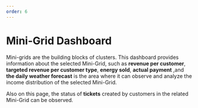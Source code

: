 ```yaml
---
order: 6
---
```


# Mini-Grid Dashboard

Mini-grids are the building blocks of clusters. This dashboard provides
information about the selected Mini-Grid, such as **revenue per
customer**, **targeted revenue per customer type**, **energy sold**,
**actual payment** ,and **the daily weather forecast** is the area where
it can observe and analyze the income distribution of the selected
Mini-Grid.

Also on this page, the status of **tickets** created by customers in the
related Mini-Grid can be observed.

